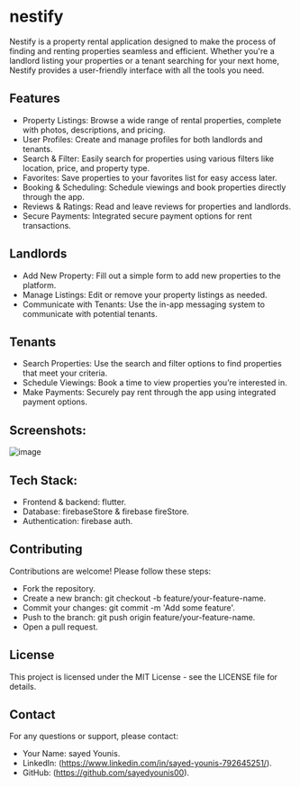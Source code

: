 # nestify

Nestify is a property rental application designed to make the process of finding and renting properties seamless and efficient. Whether you're a landlord listing your properties or a tenant searching for your next home, Nestify provides a user-friendly interface with all the tools you need.

## Features
- Property Listings: Browse a wide range of rental properties, complete with photos, descriptions, and pricing.
- User Profiles: Create and manage profiles for both landlords and tenants.
- Search & Filter: Easily search for properties using various filters like location, price, and property type.
- Favorites: Save properties to your favorites list for easy access later.
- Booking & Scheduling: Schedule viewings and book properties directly through the app.
- Reviews & Ratings: Read and leave reviews for properties and landlords.
- Secure Payments: Integrated secure payment options for rent transactions.

  
## Landlords
- Add New Property: Fill out a simple form to add new properties to the platform.
- Manage Listings: Edit or remove your property listings as needed.
- Communicate with Tenants: Use the in-app messaging system to communicate with potential tenants.
  
## Tenants
- Search Properties: Use the search and filter options to find properties that meet your criteria.
- Schedule Viewings: Book a time to view properties you’re interested in.
- Make Payments: Securely pay rent through the app using integrated payment options.

## Screenshots:
![image](https://github.com/user-attachments/assets/29b00f23-e6f2-4d94-9f36-0d08afbd0b7b)





## Tech Stack:

- Frontend & backend: flutter.
- Database: firebaseStore & firebase fireStore.
- Authentication: firebase auth.

## Contributing
Contributions are welcome! Please follow these steps:

- Fork the repository.
- Create a new branch: git checkout -b feature/your-feature-name.
- Commit your changes: git commit -m 'Add some feature'.
- Push to the branch: git push origin feature/your-feature-name.
- Open a pull request.

## License
This project is licensed under the MIT License - see the LICENSE file for details.

## Contact
For any questions or support, please contact:

- Your Name: sayed Younis.
- LinkedIn: (https://www.linkedin.com/in/sayed-younis-792645251/).
- GitHub: (https://github.com/sayedyounis00).

